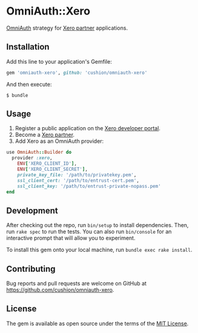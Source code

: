 # OmniAuth::Xero

[OmniAuth](https://github.com/intridea/omniauth) strategy for [Xero partner](http://developer.xero.com/partner/) applications.

## Installation

Add this line to your application's Gemfile:

```ruby
gem 'omniauth-xero', github: 'cushion/omniauth-xero'
```

And then execute:

```
$ bundle
```

## Usage

1. Register a public application on the [Xero developer portal](https://api.xero.com/Application/Add).
2. Become a [Xero partner](http://developer.xero.com/partner/).
3. Add Xero as an OmniAuth provider:

```ruby
use OmniAuth::Builder do
  provider :xero,
    ENV['XERO_CLIENT_ID'],
    ENV['XERO_CLIENT_SECRET'],
    private_key_file: '/path/to/privatekey.pem',
    ssl_client_cert: '/path/to/entrust-cert.pem',
    ssl_client_key: '/path/to/entrust-private-nopass.pem'
end
```

## Development

After checking out the repo, run `bin/setup` to install dependencies. Then, run `rake spec` to run the tests. You can also run `bin/console` for an interactive prompt that will allow you to experiment.

To install this gem onto your local machine, run `bundle exec rake install`.

## Contributing

Bug reports and pull requests are welcome on GitHub at https://github.com/cushion/omniauth-xero.

## License

The gem is available as open source under the terms of the [MIT License](http://opensource.org/licenses/MIT).

